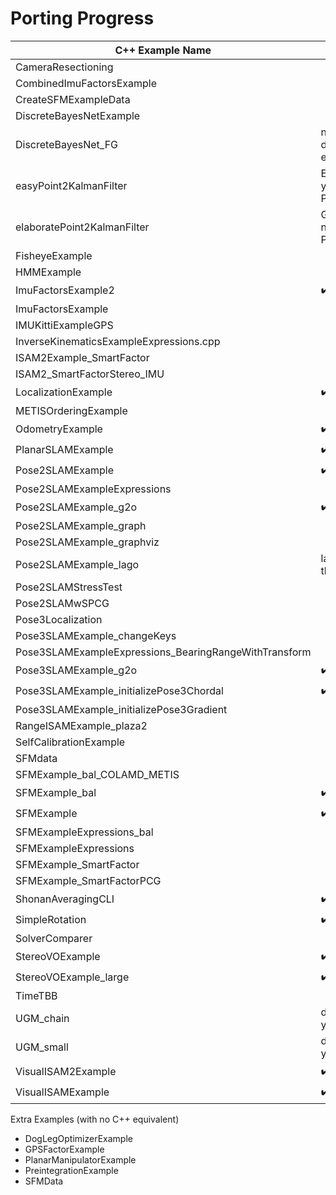 # Porting Progress

| C++ Example Name                                      | Ported |
|-------------------------------------------------------|--------|
| CameraResectioning                                    |        |
| CombinedImuFactorsExample                             |        |
| CreateSFMExampleData                                  |        |
| DiscreteBayesNetExample                               |        |
| DiscreteBayesNet_FG                                   | none of the required discrete functionality is exposed through Python |
| easyPoint2KalmanFilter                                | ExtendedKalmanFilter not yet exposed through Python |
| elaboratePoint2KalmanFilter                           | GaussianSequentialSolver not yet exposed through Python |
| FisheyeExample                                        |        |
| HMMExample                                            |        |
| ImuFactorsExample2                                    | :heavy_check_mark: |
| ImuFactorsExample                                     |        |
| IMUKittiExampleGPS                                    |        |
| InverseKinematicsExampleExpressions.cpp               |        |
| ISAM2Example_SmartFactor                              |        |
| ISAM2_SmartFactorStereo_IMU                           |        |
| LocalizationExample                                   | :heavy_check_mark: |
| METISOrderingExample                                  |        |
| OdometryExample                                       | :heavy_check_mark: |
| PlanarSLAMExample                                     | :heavy_check_mark: |
| Pose2SLAMExample                                      | :heavy_check_mark: |
| Pose2SLAMExampleExpressions                           |        |
| Pose2SLAMExample_g2o                                  | :heavy_check_mark: |
| Pose2SLAMExample_graph                                |        |
| Pose2SLAMExample_graphviz                             |        |
| Pose2SLAMExample_lago                                 | lago not yet exposed through Python |
| Pose2SLAMStressTest                                   |        |
| Pose2SLAMwSPCG                                        |        |
| Pose3Localization                                 |        |
| Pose3SLAMExample_changeKeys                           |        |
| Pose3SLAMExampleExpressions_BearingRangeWithTransform |        |
| Pose3SLAMExample_g2o                                  | :heavy_check_mark: |
| Pose3SLAMExample_initializePose3Chordal               | :heavy_check_mark: |
| Pose3SLAMExample_initializePose3Gradient              |        |
| RangeISAMExample_plaza2                               |        |
| SelfCalibrationExample                                |        |
| SFMdata                                               |        |     
| SFMExample_bal_COLAMD_METIS                           |        |
| SFMExample_bal                                        | :heavy_check_mark: |
| SFMExample                                            | :heavy_check_mark: |
| SFMExampleExpressions_bal                             |        |
| SFMExampleExpressions                                 |        |
| SFMExample_SmartFactor                                |        |
| SFMExample_SmartFactorPCG                             |        |
| ShonanAveragingCLI                                    | :heavy_check_mark: |
| SimpleRotation                                        | :heavy_check_mark: |
| SolverComparer                                        |        |
| StereoVOExample                                       | :heavy_check_mark: |
| StereoVOExample_large                                 | :heavy_check_mark: |
| TimeTBB                                               |        |
| UGM_chain                                             | discrete functionality not yet exposed |
| UGM_small                                             | discrete functionality not yet exposed |
| VisualISAM2Example                                    | :heavy_check_mark: |
| VisualISAMExample                                     | :heavy_check_mark: |

Extra Examples (with no C++ equivalent)
- DogLegOptimizerExample
- GPSFactorExample
- PlanarManipulatorExample
- PreintegrationExample
- SFMData
